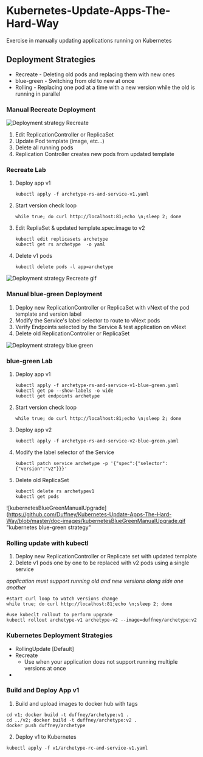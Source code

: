# Kubernetes-Update-Apps-The-Hard-Way
Exercise in manually updating applications running on Kubernetes

## Deployment Strategies

* Recreate - Deleting old pods and replacing them with new ones
* blue-green - Switching from old to new at once
* Rolling - Replacing one pod at a time with a new version while the old is running in parallel

### Manual Recreate Deployment

![Deployment strategy Recreate](https://github.com/Duffney/Kubernetes-Update-Apps-The-Hard-Way/blob/master/doc-images/deploymentStrategyRecreate.jpg "Kubernetes Recreate Deployment strategy")


1. Edit ReplicationController or ReplicaSet
2. Update Pod template (image, etc...)
3. Delete all running pods
4. Replication Controller creates new pods from updated template

### Recreate Lab

1. Deploy app v1
    ```
    kubectl apply -f archetype-rs-and-service-v1.yaml
    ```
2. Start version check loop
    ```
    while true; do curl http://localhost:81;echo \n;sleep 2; done
    ```
3. Edit RepliaSet & updated template.spec.image to v2
    ```
    kubectl edit replicasets archetype
    kubectl get rs archetype  -o yaml
    ```
4. Delete v1 pods
    ```
    kubectl delete pods -l app=archetype
    ```

![Deployment strategy Recreate gif](https://github.com/Duffney/Kubernetes-Update-Apps-The-Hard-Way/blob/master/doc-images/kubernetesDeploymentStrategyRecreate.gif "Kubernetes Recreate Deployment strategy")

### Manual blue-green Deployment

1. Deploy new ReplicationController or ReplicaSet with vNext of the pod template and version label
2. Modify the Service's label selector to route to vNext pods
3. Verify Endpoints selected by the Service & test application on vNext
4. Delete old ReplicationController or ReplicaSet

![Deployment strategy blue green](https://github.com/Duffney/Kubernetes-Update-Apps-The-Hard-Way/blob/master/doc-images/kubernetesBlueGreen.jpg "Kubernetes Recreate Deployment strategy")

### blue-green Lab

1. Deploy app v1
    ```
    kubectl apply -f archetype-rs-and-service-v1-blue-green.yaml
    kubectl get po --show-labels -o wide
    kubectl get endpoints archetype
    ```
2. Start version check loop
    ```
    while true; do curl http://localhost:81;echo \n;sleep 2; done
    ```
3. Deploy app v2
    ```
    kubectl apply -f archetype-rs-and-service-v2-blue-green.yaml
    ```
4. Modify the label selector of the Service
     ```
    kubectl patch service archetype -p '{"spec":{"selector":{"version":"v2"}}}'
    ``` 
5. Delete old ReplicaSet
    ```
    kubectl delete rs archetypev1
    kubectl get pods
    ```

![kubernetesBlueGreenManualUpgrade](https://github.com/Duffney/Kubernetes-Update-Apps-The-Hard-Way/blob/master/doc-images/kubernetesBlueGreenManualUpgrade.gif "kubernetes blue-green strategy"
   
### Rolling update with kubectl

1. Deploy new ReplicationController or Replicate set with updated template
2. Delete v1 pods one by one to be replaced with v2 pods using a single service

_application must support running old and new versions along side one another_


```
#start curl loop to watch versions change
while true; do curl http://localhost:81;echo \n;sleep 2; done

#use kubeclt rollout to perform upgrade
kubectl rollout archetype-v1 archetype-v2 --image=duffney/archetype:v2
```
### Kubernetes Deployment Strategies

* RollingUpdate [Default]
* Recreate
  * Use when your application does not support running multiple versions at once
*  


### Build and Deploy App v1

1. Build and upload images to docker hub with tags

```
cd v1; docker build -t duffney/archetype:v1 .
cd ../v2; docker build -t duffney/archetype:v2 .
docker push duffney/archetype
```

2. Deploy v1 to Kubernetes

```
kubectl apply -f v1/archetype-rc-and-service-v1.yaml
```
